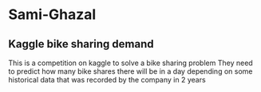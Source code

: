 # Sami-Ghazal
## Kaggle bike sharing demand 

This is a competition on kaggle to solve a bike sharing problem
They need to predict how many bike shares there will be in a day depending on some historical data that was recorded by the company in 2 years
